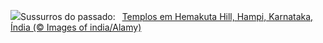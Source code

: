 ![](https://www.bing.com/th?id=OHR.HemakutaHill_PT-BR7948471719_UHD.jpg&w=1000)Sussurros do passado:&nbsp;&ensp;[Templos em Hemakuta Hill, Hampi, Karnataka, Índia (© Images of india/Alamy)](https://www.bing.com/th?id=OHR.HemakutaHill_PT-BR7948471719_UHD.jpg)
<br><br/>
